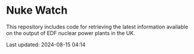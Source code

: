 # Nuke Watch

This repository includes code for retrieving the latest information available on the output of EDF nuclear power plants in the UK.

Last updated: 2024-08-15 04:14